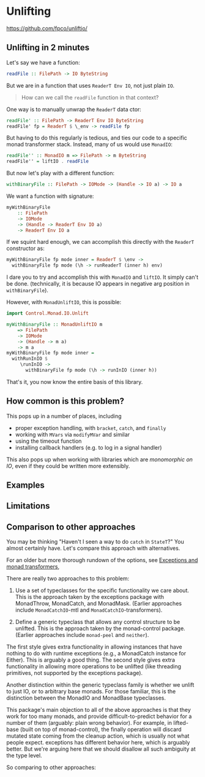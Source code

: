 # Unlifting

https://github.com/fpco/unliftio/


## Unlifting in 2 minutes

Let's say we have a function:

```hs
readFile :: FilePath -> IO ByteString
```

But we are in a function that uses `ReaderT Env IO`, not just plain `IO`.
>How can we call the `readFile` function in that context?

One way is to manually unwrap the `ReaderT` data ctor:

```hs
readFile' :: FilePath -> ReaderT Env IO ByteString
readFile' fp = ReaderT $ \_env -> readFile fp
```

But having to do this regularly is tedious, and ties our code to a specific monad transformer stack. Instead, many of us would use `MonadIO`:

```hs
readFile'' :: MonadIO m => FilePath -> m ByteString
readFile'' = liftIO . readFile
```


But now let's play with a different function:
```hs
withBinaryFile :: FilePath -> IOMode -> (Handle -> IO a) -> IO a
```
We want a function with signature:
```hs
myWithBinaryFile
    :: FilePath
    -> IOMode
    -> (Handle -> ReaderT Env IO a)
    -> ReaderT Env IO a
```

If we squint hard enough, we can accomplish this directly with the `ReaderT` constructor as:

```hs
myWithBinaryFile fp mode inner = ReaderT $ \env ->
  withBinaryFile fp mode (\h -> runReaderT (inner h) env)
```

I dare you to try and accomplish this with `MonadIO` and `liftIO`. It simply can't be done. (technically, it is because IO appears in negative arg position in `withBinaryFile`).

However, with `MonadUnliftIO`, this is possible:

```hs
import Control.Monad.IO.Unlift

myWithBinaryFile :: MonadUnliftIO m
    => FilePath
    -> IOMode
    -> (Handle -> m a)
    -> m a
myWithBinaryFile fp mode inner =
  withRunInIO $
     \runInIO ->
       withBinaryFile fp mode (\h -> runInIO (inner h))
```

That's it, you now know the entire basis of this library.

## How common is this problem?

This pops up in a number of places, including
- proper exception handling, with `bracket`, `catch`, and `finally`
- working with `MVars` via `modifyMVar` and similar
- using the timeout function
- installing callback handlers (e.g. to log in a signal handler)

This also pops up when working with libraries which are *monomorphic on IO*, even if they could be written more extensibly.

## Examples


## Limitations



## Comparison to other approaches

You may be thinking "Haven't I seen a way to do `catch` in `StateT`?" You almost certainly have. Let's compare this approach with alternatives. 

For an older but more thorough rundown of the options, see [Exceptions and monad transformers](http://www.yesodweb.com/blog/2014/06/exceptions-transformers),

There are really two approaches to this problem:

1. Use a set of typeclasses for the specific functionality we care about. This is the approach taken by the exceptions package with MonadThrow, MonadCatch, and MonadMask. (Earlier approaches include `MonadCatchIO`-mtl and `MonadCatchIO`-transformers).

2. Define a generic typeclass that allows any control structure to be unlifted. This is the approach taken by the monad-control package. (Earlier approaches include `monad-peel` and `neither`).

The first style gives extra functionality in allowing instances that have nothing to do with runtime exceptions (e.g., a MonadCatch instance for Either). This is arguably a good thing. The second style gives extra functionality in allowing more operations to be unlifted (like threading primitives, not supported by the exceptions package).

Another distinction within the generic typeclass family is whether we unlift to just IO, or to arbitrary base monads. For those familiar, this is the distinction between the MonadIO and MonadBase typeclasses.

This package's main objection to all of the above approaches is that they work for too many monads, and provide difficult-to-predict behavior for a number of them (arguably: plain wrong behavior). For example, in lifted-base (built on top of monad-control), the finally operation will discard mutated state coming from the cleanup action, which is usually not what people expect. exceptions has different behavior here, which is arguably better. But we're arguing here that we should disallow all such ambiguity at the type level.

So comparing to other approaches:

